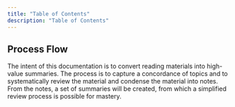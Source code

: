 ```yaml
---
title: "Table of Contents"
description: "Table of Contents"
---
```


## Process Flow

The intent of this documentation is to convert reading materials into high-value summaries.  The process is to capture a concordance of topics and to systematically review the material and condense the material into notes.  From the notes, a set of summaries will be created, from which a simplified review process is possible for mastery.
